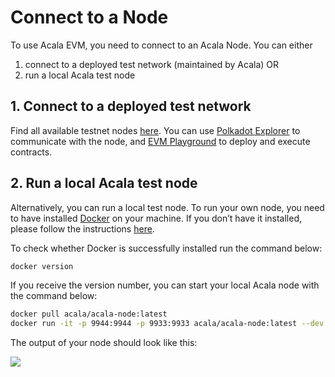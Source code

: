 # Connect to a Node

To use Acala EVM, you need to connect to an Acala Node. You can either

1. connect to a deployed test network (maintained by Acala) OR
2. run a local Acala test node

## **1. Connect to a deployed test network**

Find all available testnet nodes [here](../../../../../get-started/networks.md#rpc-endpoints). You can use [Polkadot Explorer](../acala-console.md) to communicate with the node, and [EVM Playground](../evm-playground.md) to deploy and execute contracts.

## **2. Run a local Acala test node**

Alternatively, you can run a local test node. To run your own node, you need to have installed [Docker](https://www.docker.com/) on your machine. If you don’t have it installed, please follow the instructions [here](https://docs.docker.com/get-docker/).

To check whether Docker is successfully installed run the command below:

```bash
docker version
```

If you receive the version number, you can start your local Acala node with the command below:

```bash
docker pull acala/acala-node:latest
docker run -it -p 9944:9944 -p 9933:9933 acala/acala-node:latest --dev --ws-external --rpc-external --rpc-cors=all
```

The output of your node should look like this:

![](https://i.imgur.com/EyryyFs.png)
